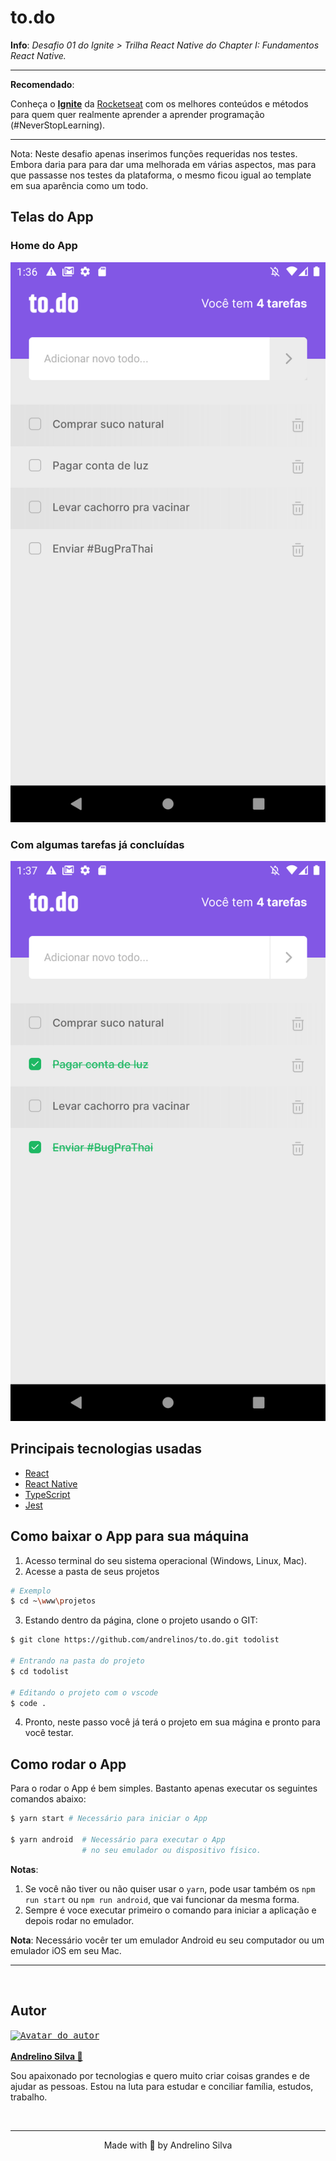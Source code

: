 # to.do

**Info**: _Desafio 01 do Ignite > Trilha React Native do Chapter I: Fundamentos React Native._

---
**Recomendado**:

Conheça o **[Ignite](https://rocketseat.com.br/ignite)** da [Rocketseat](https://github.com/Rocketseat) com os melhores conteúdos e métodos para quem quer realmente aprender a aprender programação (#NeverStopLearning).

---

Nota: Neste desafio apenas inserimos funções requeridas nos testes. Embora daria para para dar uma melhorada em várias aspectos, mas para que passasse nos testes da plataforma, o mesmo ficou igual ao template em sua aparência como um todo. 

## Telas do App

### Home do App
![Home do projeto](./prtScn/01.png)

### Com algumas tarefas já concluídas
![Skills adicionadas](./prtScn/02.png)

## Principais tecnologias usadas
- [React](https://reactjs.org)
- [React Native](https://reactnative.dev)
- [TypeScript](https://www.typescriptlang.org)
- [Jest](https://jestjs.io)

## Como baixar o App para sua máquina
1. Acesso terminal do seu sistema operacional (Windows, Linux, Mac).
2. Acesse a pasta de seus projetos
```bash
# Exemplo
$ cd ~\www\projetos
```
3. Estando dentro da página, clone o projeto usando o GIT:
```bash
$ git clone https://github.com/andrelinos/to.do.git todolist

# Entrando na pasta do projeto
$ cd todolist

# Editando o projeto com o vscode
$ code .
```
4. Pronto, neste passo você já terá o projeto em sua mágina e pronto para você testar. 

## Como rodar o App
Para o rodar o App é bem simples. Bastanto apenas executar os seguintes comandos abaixo: 
```bash
$ yarn start # Necessário para iniciar o App

$ yarn android  # Necessário para executar o App 
                # no seu emulador ou dispositivo físico.
```

**Notas**: 
1. Se você não tiver ou não quiser usar o ``yarn``, pode usar também os ``npm run start`` ou ``npm run android``, que vai funcionar da mesma forma.
2. Sempre é voce executar primeiro o comando para iniciar a aplicação e depois rodar no emulador. 

**Nota**: Necessário vocêr ter um emulador Android eu seu computador ou um emulador iOS em seu Mac. 
<br /> 

---
<br />

## Autor
<a href="https://andrelino.dev">
<kbd>
  <img height="150" width="150"
    src="https://github.com/andrelinos.png"
    alt="Avatar do autor" />
</kbd>
<br />
<br />
<b>
Andrelino Silva 🚀</b></a>

<br />

<p>
    Sou apaixonado por tecnologias e quero muito criar coisas grandes e de ajudar as pessoas. Estou na luta para estudar e conciliar família, estudos, trabalho.
</p>


</div>
</div>
</div>
<br>

---
<p align="center">Made with 💜 by Andrelino Silva</p>
